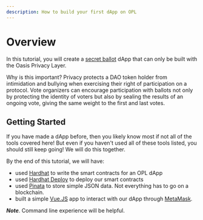 ```yaml
---
description: How to build your first dApp on OPL
---
```


# Overview

In this tutorial, you will create a [secret ballot](https://en.wikipedia.org/wiki/Secret_ballot)
dApp that can only be built with the Oasis Privacy Layer.

Why is this important? Privacy protects a DAO token holder from intimidation
and bullying when exercising their right of participation on a protocol.
Vote organizers can encourage participation with ballots not only by
protecting the identity of voters but also by sealing the results of an ongoing
vote, giving the same weight to the first and last votes.

## Getting Started

If you have made a dApp before, then you likely know most if not all of
the tools covered here! But even if you haven't used all of these tools listed,
you should still keep going! We will do this together.

By the end of this tutorial, we will have:

- used [Hardhat](https://hardhat.org/docs) to write the smart contracts for an
OPL dApp
- used [Hardhat Deploy](https://github.com/wighawag/hardhat-deploy) to deploy
our smart contracts
- used [Pinata](https://docs.pinata.cloud/what-can-i-learn-here/what-is-pinata)
to store simple JSON data. Not everything has to go on a blockchain.
- built a simple [Vue.JS](https://vuejs.org/guide/introduction.html)
app to interact with our dApp through [MetaMask](https://docs.metamask.io/wallet).

***Note***. Command line experience will be helpful.
